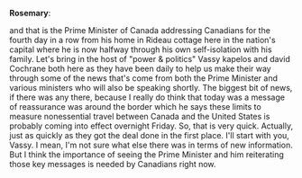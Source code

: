 

**Rosemary**:

and that is the Prime Minister of Canada addressing Canadians for the fourth day in a row from his home in Rideau cottage here in the nation's capital where he is now halfway through his own self-isolation with his family.
Let's bring in the host of "power & politics" Vassy kapelos and david Cochrane both here as they have been daily to help us make their way through some of the news that's come from both the Prime Minister and various ministers who will also be speaking shortly.
The biggest bit of news, if there was any there, because I really do think that today was a message of reassurance was around the border which he says these limits to measure nonessential travel between Canada and the United States is probably coming into effect overnight Friday.
So, that is very quick.
Actually, just as quickly as they got the deal done in the first place.
I'll start with you, Vassy.
I mean, I'm not sure what else there was in terms of new information.
But I think the importance of seeing the Prime Minister and him reiterating those key messages is needed by Canadians right now.
